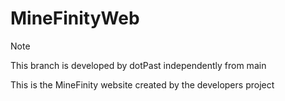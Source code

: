 # MineFinityWeb
> [!NOTE]
> This branch is developed by dotPast independently from main

This is the MineFinity website created by the developers project

